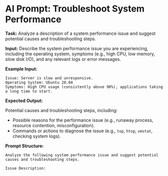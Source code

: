 # AI Prompt: Troubleshoot System Performance

**Task:** Analyze a description of a system performance issue and suggest potential causes and troubleshooting steps.

**Input:** Describe the system performance issue you are experiencing, including the operating system, symptoms (e.g., high CPU, low memory, slow disk I/O), and any relevant logs or error messages.

**Example Input:**

```
Issue: Server is slow and unresponsive.
Operating System: Ubuntu 20.04
Symptoms: High CPU usage (consistently above 90%), applications taking a long time to start.
```

**Expected Output:**

Potential causes and troubleshooting steps, including:
*   Possible reasons for the performance issue (e.g., runaway process, resource contention, misconfiguration).
*   Commands or actions to diagnose the issue (e.g., `top`, `htop`, `vmstat`, checking system logs).

**Prompt Structure:**

```
Analyze the following system performance issue and suggest potential causes and troubleshooting steps.

Issue Description:

